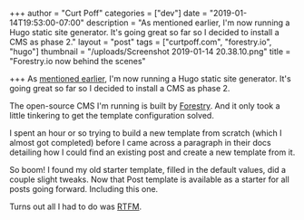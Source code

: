 +++
author = "Curt Poff"
categories = ["dev"]
date = "2019-01-14T19:53:00-07:00"
description = "As mentioned earlier, I'm now running a Hugo static site generator. It's going great so far so I decided to install a CMS as phase 2."
layout = "post"
tags = ["curtpoff.com", "forestry.io", "hugo"]
thumbnail = "/uploads/Screenshot 2019-01-14 20.38.10.png"
title = "Forestry.io now behind the scenes"

+++
As [mentioned earlier](/posts/new-hugo-site/ "Hugo now running this site"), I'm now running a Hugo static site generator. It's going great so far so I decided to install a CMS as phase 2.

<!--more-->

The open-source CMS I'm running is built by [Forestry](https://forestry.io "Forestry.io"). And it only took a little tinkering to get the template configuration solved.

I spent an hour or so trying to build a new template from scratch (which I almost got completed) before I came across a paragraph in their docs detailing how I could find an existing post and create a new template from it. 

So boom! I found my old starter template, filled in the default values, did a couple slight tweaks. Now that Post template is available as a starter for all posts going forward. Including this one. 

Turns out all I had to do was [RTFM](https://forestry.io/docs/quickstart/configure-cms/).